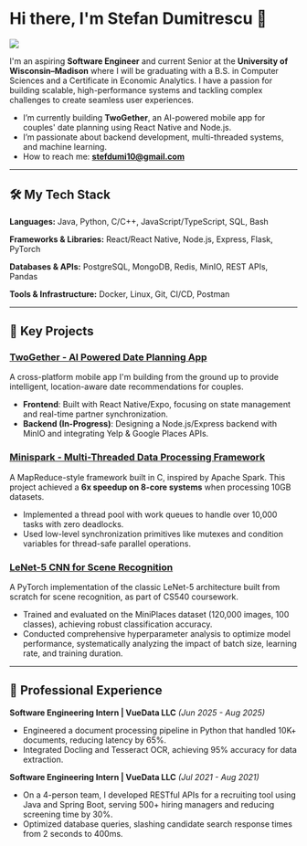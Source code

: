 # Hi there, I'm Stefan Dumitrescu 👋

<a href="https://www.linkedin.com/in/stefan-dumitrescu-667834290/" target="_blank">
  <img src="https://img.shields.io/badge/LinkedIn-0077B5?style=for-the-badge&logo=linkedin&logoColor=white" />
</a>

I'm an aspiring **Software Engineer** and current Senior at the **University of Wisconsin–Madison** where I will be graduating with a B.S. in Computer Sciences and a Certificate in Economic Analytics. I have a passion for building scalable, high-performance systems and tackling complex challenges to create seamless user experiences.

* I’m currently building **TwoGether**, an AI-powered mobile app for couples' date planning using React Native and Node.js.
* I’m passionate about backend development, multi-threaded systems, and machine learning.
* How to reach me: **stefdumi10@gmail.com**

---

## 🛠️ My Tech Stack

**Languages:** Java, Python, C/C++, JavaScript/TypeScript, SQL, Bash

**Frameworks & Libraries:** React/React Native, Node.js, Express, Flask, PyTorch

**Databases & APIs:** PostgreSQL, MongoDB, Redis, MinIO, REST APIs, Pandas

**Tools & Infrastructure:** Docker, Linux, Git, CI/CD, Postman

---

## 🚀 Key Projects

### [TwoGether - AI Powered Date Planning App](https://github.com/stefandumitresc/TwoGether)
A cross-platform mobile app I'm building from the ground up to provide intelligent, location-aware date recommendations for couples.
* **Frontend**: Built with React Native/Expo, focusing on state management and real-time partner synchronization.
* **Backend (In-Progress)**: Designing a Node.js/Express backend with MinIO and integrating Yelp & Google Places APIs.

### [Minispark - Multi-Threaded Data Processing Framework](https://github.com/stefandumitresc/MiniSpark)
A MapReduce-style framework built in C, inspired by Apache Spark. This project achieved a **6x speedup on 8-core systems** when processing 10GB datasets.
* Implemented a thread pool with work queues to handle over 10,000 tasks with zero deadlocks.
* Used low-level synchronization primitives like mutexes and condition variables for thread-safe parallel operations.

### [LeNet-5 CNN for Scene Recognition](https://github.com/stefandumitresc/LeNet)
A PyTorch implementation of the classic LeNet-5 architecture built from scratch for scene recognition, as part of CS540 coursework.
* Trained and evaluated on the MiniPlaces dataset (120,000 images, 100 classes), achieving robust classification accuracy.
* Conducted comprehensive hyperparameter analysis to optimize model performance, systematically analyzing the impact of batch size, learning rate, and training duration.


---

## 💼 Professional Experience

**Software Engineering Intern | VueData LLC** *(Jun 2025 - Aug 2025)*
* Engineered a document processing pipeline in Python that handled 10K+ documents, reducing latency by 65%.
* Integrated Docling and Tesseract OCR, achieving 95% accuracy for data extraction.

**Software Engineering Intern | VueData LLC** *(Jul 2021 - Aug 2021)*
* On a 4-person team, I developed RESTful APIs for a recruiting tool using Java and Spring Boot, serving 500+ hiring managers and reducing screening time by 30%.
* Optimized database queries, slashing candidate search response times from 2 seconds to 400ms.
